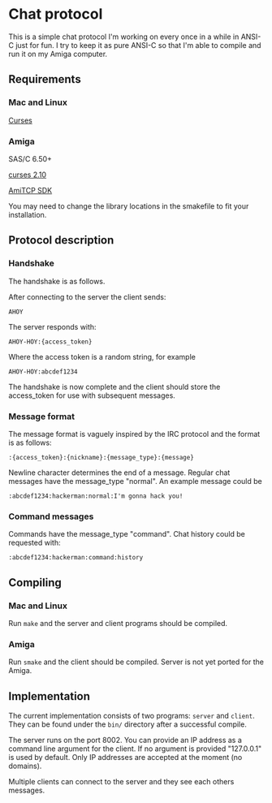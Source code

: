 # Chat protocol

This is a simple chat protocol I'm working on every once in a while in ANSI-C just for fun. I try to keep it as pure ANSI-C so that I'm able to compile and run it on my Amiga computer.

## Requirements

### Mac and Linux

[Curses](https://en.wikipedia.org/wiki/Curses_(programming_library))

### Amiga

SAS/C 6.50+

[curses 2.10](http://aminet.net/package/dev/misc/curses210)

[AmiTCP SDK](http://aminet.net/package/comm/tcp/AmiTCP-SDK-4.3)

You may need to change the library locations in the smakefile to fit your installation.

## Protocol description

### Handshake

The handshake is as follows.

After connecting to the server the client sends:

```
AHOY
```

The server responds with:

```
AHOY-HOY:{access_token}
```
Where the access token is a random string, for example


```
AHOY-HOY:abcdef1234
```

The handshake is now complete and the client should store the access_token for use with subsequent messages.

### Message format

The message format is vaguely inspired by the IRC protocol and the format is as follows:

```
:{access_token}:{nickname}:{message_type}:{message}
```

Newline character determines the end of a message. Regular chat messages have the message_type "normal". An example message could be

```
:abcdef1234:hackerman:normal:I'm gonna hack you!
```

### Command messages

Commands have the message_type "command". Chat history could be requested with:

```
:abcdef1234:hackerman:command:history
```

## Compiling

### Mac and Linux

Run `make` and the server and client programs should be compiled.

### Amiga

Run `smake` and the client should be compiled. Server is not yet ported for the Amiga.

## Implementation

The current implementation consists of two programs: `server` and `client`. They can be found under the `bin/` directory after a successful compile.

The server runs on the port 8002. You can provide an IP address as a command line argument for the client. If no argument is provided "127.0.0.1" is used by default. Only IP addresses are accepted at the moment (no domains).

Multiple clients can connect to the server and they see each others messages.

